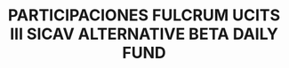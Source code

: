 ---
layout: asset
title: PARTICIPACIONES FULCRUM UCITS III SICAV ALTERNATIVE BETA DAILY FUND
isin: LU0442867189
---